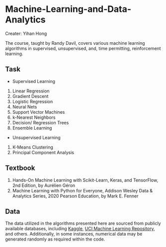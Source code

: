 # Machine-Learning-and-Data-Analytics

Creater: Yihan Hong

The course, taught by Randy Davil, covers various machine learning algorithms in supervised, unsupervised, and, time permitting, reinforcement learning.


## Task

- Supervised Learning

1. Linear Regression
2. Gradient Descent
3. Logistic Regression
4. Neural Nets
5. Support Vector Machines
6. k-Nearest Neighbors
7. Decision/ Regression Trees
8. Ensemble Learning

- Unsupervised Learning
1. K-Means Clustering
2. Principal Component Analysis


## Textbook

1. Hands-On Machine Learning with Scikit-Learn, Keras, and TensorFlow, 2nd Edition, by Aurélien Géron
2. Machine Learning with Python for Everyone, Addison Wesley Data & Analytics Series, 2020 Pearson Education, by Mark E. Fenner

## Data
The data utilized in the algorithms presented here are sourced from publicly available databases, including [Kaggle](https://www.kaggle.com/), [UCI Machine Learning Repository](https://archive.ics.uci.edu/ml/index.php), and others. Additionally, in some instances, numerical data may be generated randomly as required within the code.
